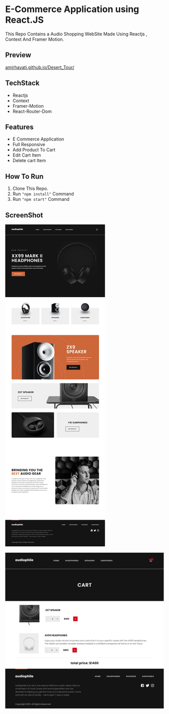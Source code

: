 # E-Commerce Application using React.JS
This Repo Contains a Audio Shopping WebSite Made Using Reactjs , Context And Framer Motion.


## Preview
[amirhayati.github.io/Desert_Tour/](https://amirhayati.github.io/Audio_Shopping_WebSite/)

## TechStack
- Reactjs
- Context
- Framer-Motion
- React-Router-Dom

## Features
- E Commerce Application
- Full Responsive 
- Add Product To Cart
- Edit Cart Item
- Delete cart Item

## How To Run
1. Clone This Repo.
1. Run `"npm install"` Command
1. Run `"npm start"` Command

## ScreenShot
![SiteView](src/assets/SiteViewHome.jpg)
<br/><br/>
![SiteView](src/assets/SiteViewCart.jpg)
